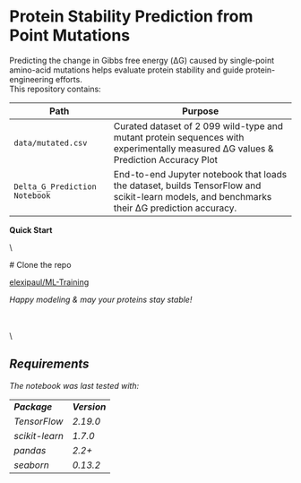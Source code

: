 # **Protein Stability Prediction from Point Mutations**<a id="h.2kmp492q5ije"></a>

Predicting the change in Gibbs free energy (ΔG) caused by single-point amino-acid mutations helps evaluate protein stability and guide protein-engineering efforts.\
This repository contains:

| Path                          | Purpose                                                                                                                                     |
| ----------------------------- | ------------------------------------------------------------------------------------------------------------------------------------------- |
| `data/mutated.csv`            | Curated dataset of 2 099 wild-type and mutant protein sequences with experimentally measured ΔG values & Prediction Accuracy Plot           |
| `Delta_G_Prediction Notebook` | End-to-end Jupyter notebook that loads the dataset, builds TensorFlow and scikit-learn models, and benchmarks their ΔG prediction accuracy. |

**Quick Start**

\


\# Clone the repo

[elexipaul/ML-Training](https://github.com/elexipaul/ML-Training)

_Happy modeling & may your proteins stay stable!_

\
\
\



## **_Requirements_**<a id="h.jx5bns3nivlx"></a>

_The notebook was last tested with:_

|                |               |
| -------------- | ------------- |
| **_Package_**  | **_Version_** |
| _TensorFlow_   | _2.19.0_      |
| _scikit-learn_ | _1.7.0_       |
| _pandas_       | _2.2+_        |
| _seaborn_      | _0.13.2_      |
